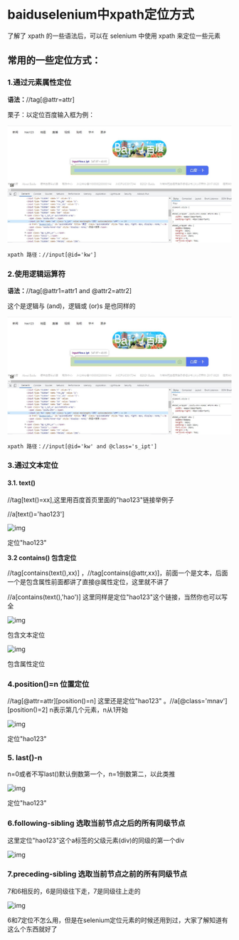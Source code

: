 # baiduselenium中xpath定位方式

了解了 xpath 的一些语法后，可以在 selenium 中使用 xpath 来定位一些元素

## 常用的一些定位方式：

### 1.通过元素属性定位

**语法：**//tag[@attr=attr]

栗子：以定位百度输入框为例：

![baidu](../images/baidu.jpg)

```
xpath 路径：//input[@id='kw']
```

### 2.使用逻辑运算符

**语法：**//tag[@attr1=attr1 and @attr2=attr2]  

这个是逻辑与 (and)，逻辑或 (or)s 是也同样的

![baidu](../images/baidu.jpg)

```
xpath 路径：//input[@id='kw' and @class='s_ipt']
```

### 3.通过文本定位

#### 3.1. text()

//tag[text()=xx],这里用百度首页里面的"hao123"链接举例子

//a[text()='hao123']



![img](https:////upload-images.jianshu.io/upload_images/6747408-4961d85b7ff6ea1e.png?imageMogr2/auto-orient/strip|imageView2/2/w/1039/format/webp)

定位"hao123"

**3.2 contains() 包含定位**

//tag[contains(text(),xx)] ，//tag[contains(@attr,xx)]，前面一个是文本，后面一个是包含属性前面都讲了直接@属性定位，这里就不讲了

//a[contains(text(),'hao')] 这里同样是定位"hao123"这个链接，当然你也可以写全

![img](https:////upload-images.jianshu.io/upload_images/6747408-bd1c6a61daff772d.png?imageMogr2/auto-orient/strip|imageView2/2/w/1024/format/webp)

包含文本定位



![img](https:////upload-images.jianshu.io/upload_images/6747408-7afed65dde4957b4.png?imageMogr2/auto-orient/strip|imageView2/2/w/967/format/webp)

包含属性定位

### 4.position()=n 位置定位

//tag[@attr=attr][position()=n] 这里还是定位"hao123" 。//a[@class='mnav'][position()=2]  n表示第几个元素，n从1开始



![img](https:////upload-images.jianshu.io/upload_images/6747408-e4fb957659ab50f1.png?imageMogr2/auto-orient/strip|imageView2/2/w/1022/format/webp)

定位"hao123"

### 5. last()-n

n=0或者不写last()默认倒数第一个，n=1倒数第二，以此类推 



![img](https:////upload-images.jianshu.io/upload_images/6747408-6cb89d7acb776051.png?imageMogr2/auto-orient/strip|imageView2/2/w/979/format/webp)

定位"hao123"

### 6.following-sibling 选取当前节点之后的所有同级节点

这里定位"hao123"这个a标签的父级元素(div)的同级的第一个div



![img](https:////upload-images.jianshu.io/upload_images/6747408-6c92925ea6df12b1.png?imageMogr2/auto-orient/strip|imageView2/2/w/959/format/webp)

### 7.preceding-sibling 选取当前节点之前的所有同级节点

7和6相反的，6是同级往下走，7是同级往上走的



![img](https:////upload-images.jianshu.io/upload_images/6747408-7746dfcd3672a608.png?imageMogr2/auto-orient/strip|imageView2/2/w/1030/format/webp)



6和7定位不怎么用，但是在selenium定位元素的时候还用到过，大家了解知道有这么个东西就好了